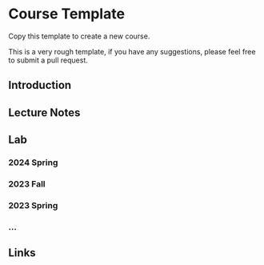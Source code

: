 # Course Template

Copy this template to create a new course.

This is a very rough template, if you have any suggestions, please feel free to submit a pull request.

## Introduction

## Lecture Notes

## Lab
### 2024 Spring
### 2023 Fall
### 2023 Spring
### ...

## Links